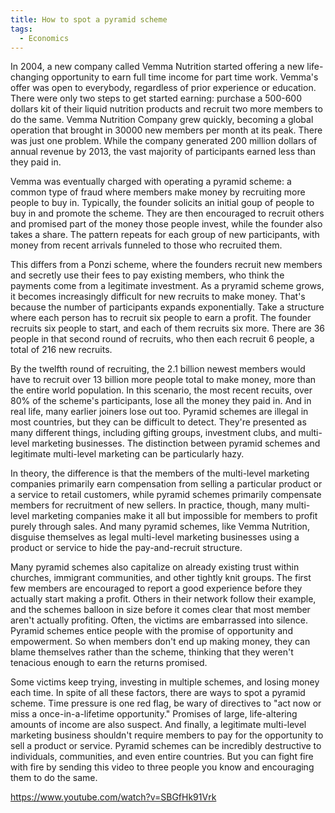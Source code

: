 ```yaml
---
title: How to spot a pyramid scheme
tags:
  - Economics
---
```


In 2004, a new company called Vemma Nutrition started offering a new life-changing opportunity to earn full time income for part time work. Vemma's offer was open to everybody, regardless of prior experience or education. There were only two steps to get started earning: purchase a 500-600 dollars kit of their liquid nutrition products and recruit two more members to do the same. Vemma Nutrition Company grew quickly, becoming a global operation that brought in 30000 new members per month at its peak. There was just one problem. While the company generated 200 million dollars of annual revenue by 2013, the vast majority of participants earned less than they paid in.

Vemma was eventually charged with operating a pyramid scheme: a common type of fraud where members make money by recruiting more people to buy in. Typically, the founder solicits an initial goup of people to buy in and promote the scheme. They are then encouraged to recruit others and promised part of the money those people invest, while the founder also takes a share. The pattern repeats for each group of new participants, with money from recent arrivals funneled to those who recruited them.

This differs from a Ponzi scheme, where the founders recruit new members and secretly use their fees to pay existing members, who think the payments come from a legitimate investment. As a pryramid scheme grows, it becomes increasingly difficult for new recruits to make money. That's because the number of participants expands exponentially. Take a structure where each person has to recruit six people to earn a profit. The founder recruits six people to start, and each of them recruits six more. There are 36 people in that second round of recruits, who then each recruit 6 people, a total of 216 new recruits.

By the twelfth round of recruiting, the 2.1 billion newest members would have to recruit over 13 billion more people total to make money, more than the entire world population. In this scenario, the most recent recuits, over 80% of the scheme's participants, lose all the money they paid in. And in real life, many earlier joiners lose out too. Pyramid schemes are illegal in most countries, but they can be difficult to detect. They're presented as many different things, including gifting groups, investment clubs, and multi-level marketing businesses. The distinction between pyramid schemes and legitimate multi-level marketing can be particularly hazy.

In theory, the difference is that the members of the multi-level marketing companies primarily earn compensation from selling a particular product or a service to retail customers, while pyramid schemes primarily compensate members for recruitment of new sellers. In practice, though, many multi-level marketing companies make it all but impossible for members to profit purely through sales. And many pyramid schemes, like Vemma Nutrition, disguise themselves as legal multi-level marketing businesses using a product or service to hide the pay-and-recruit structure.

Many pyramid schemes also capitalize on already existing trust within churches, immigrant communities, and other tightly knit groups. The first few members are encouraged to report a good experience before they actually start making a profit. Others in their network follow their example, and the schemes balloon in size before it comes clear that most member aren't actually profiting. Often, the victims are embarrassed into silence. Pyramid schemes entice people with the promise of opportunity and empowerment. So when members don't end up making money, they can blame themselves rather than the scheme, thinking that they weren't tenacious enough to earn the returns promised.

Some victims keep trying, investing in multiple schemes, and losing money each time. In spite of all these factors, there are ways to spot a pyramid scheme. Time pressure is one red flag, be wary of directives to "act now or miss a once-in-a-lifetime opportunity." Promises of large, life-altering amounts of income are also suspect. And finally, a legitimate multi-level marketing business shouldn't require members to pay for the opportunity to sell a product or service. Pyramid schemes can be incredibly destructive to individuals, communities, and even entire countries. But you can fight fire with fire by sending this video to three people you know and encouraging them to do the same.

https://www.youtube.com/watch?v=SBGfHk91Vrk
